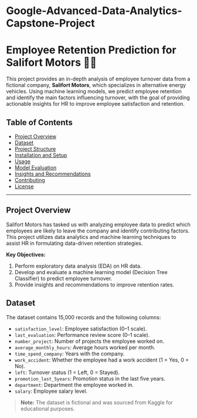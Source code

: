 # Google-Advanced-Data-Analytics-Capstone-Project
# Employee Retention Prediction for Salifort Motors 🚗🔋

This project provides an in-depth analysis of employee turnover data from a fictional company, **Salifort Motors**, which specializes in alternative energy vehicles. Using machine learning models, we predict employee retention and identify the main factors influencing turnover, with the goal of providing actionable insights for HR to improve employee satisfaction and retention.

## Table of Contents

- [Project Overview](#project-overview)
- [Dataset](#dataset)
- [Project Structure](#project-structure)
- [Installation and Setup](#installation-and-setup)
- [Usage](#usage)
- [Model Evaluation](#model-evaluation)
- [Insights and Recommendations](#insights-and-recommendations)
- [Contributing](#contributing)
- [License](#license)

---

## Project Overview

Salifort Motors has tasked us with analyzing employee data to predict which employees are likely to leave the company and identify contributing factors. This project utilizes data analytics and machine learning techniques to assist HR in formulating data-driven retention strategies.

**Key Objectives:**
1. Perform exploratory data analysis (EDA) on HR data.
2. Develop and evaluate a machine learning model (Decision Tree Classifier) to predict employee turnover.
3. Provide insights and recommendations to improve retention rates.

## Dataset

The dataset contains 15,000 records and the following columns:
- `satisfaction_level`: Employee satisfaction (0–1 scale).
- `last_evaluation`: Performance review score (0–1 scale).
- `number_project`: Number of projects the employee worked on.
- `average_monthly_hours`: Average hours worked per month.
- `time_spend_company`: Years with the company.
- `work_accident`: Whether the employee had a work accident (1 = Yes, 0 = No).
- `left`: Turnover status (1 = Left, 0 = Stayed).
- `promotion_last_5years`: Promotion status in the last five years.
- `department`: Department the employee worked in.
- `salary`: Employee salary level.

> **Note:** The dataset is fictional and was sourced from Kaggle for educational purposes.

